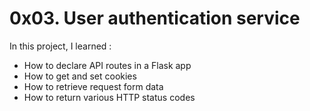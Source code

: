 # 0x03. User authentication service
In this project, I learned :

* How to declare API routes in a Flask app
* How to get and set cookies
* How to retrieve request form data
* How to return various HTTP status codes


